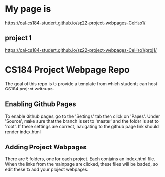 # My page is 
https://cal-cs184-student.github.io/sp22-project-webpages-CeHao1/

## project 1
https://cal-cs184-student.github.io/sp22-project-webpages-CeHao1/proj1/

# CS184 Project Webpage Repo

The goal of this repo is to provide a template from which students can host CS184 project writeups. 

## Enabling Github Pages

To enable Github pages, go to the 'Settings' tab then click on 'Pages'. Under 'Source', make sure that the branch is set to 'master' and the folder is set to 'root'. If these settings are correct, navigating to the github page link should render index.html

## Adding Project Webpages

There are 5 folders, one for each project. Each contains an index.html file. When the links from the mainpage are clicked, these files will be loaded, so edit these to add your project webpages.

